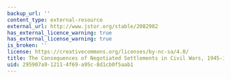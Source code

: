 ```yaml
---
backup_url: ''
content_type: external-resource
external_url: http://www.jstor.org/stable/2082982
has_external_licence_warning: true
has_external_license_warning: true
is_broken: ''
license: https://creativecommons.org/licenses/by-nc-sa/4.0/
title: The Consequences of Negotiated Settlements in Civil Wars, 1945-1993
uid: 295907a9-1211-4f69-a95c-8d1cb0f5aab1
---
```

